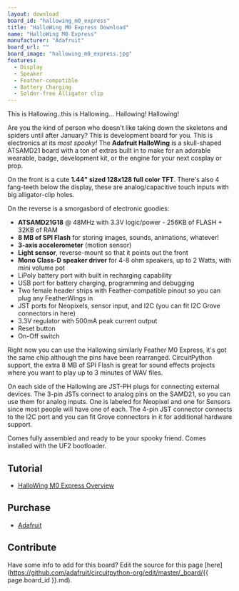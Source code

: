 ```yaml
---
layout: download
board_id: "hallowing_m0_express"
title: "HalloWing M0 Express Download"
name: "HalloWing M0 Express"
manufacturer: "Adafruit"
board_url: ""
board_image: "hallowing_m0_express.jpg"
features:
  - Display
  - Speaker
  - Feather-compatible
  - Battery Charging
  - Solder-free Alligator clip
---
```


This is Hallowing..this is Hallowing... Hallowing! Hallowing! 

Are you the kind of person who doesn't like taking down the skeletons and spiders until after January? This is development board for you. This is electronics at its _most spooky!_ The **Adafruit HalloWing** is a skull-shaped ATSAMD21 board with a ton of extras built in to make for an adorable wearable, badge, development kit, or the engine for your next cosplay or prop.

On the front is a cute **1.44" sized 128x128 full color TFT**. There's also 4 fang-teeth below the display, these are analog/capacitive touch inputs with big alligator-clip holes.

On the reverse is a smorgasbord of electronic goodies:

*   **ATSAMD21G18** @ 48MHz with 3.3V logic/power - 256KB of FLASH + 32KB of RAM
*   **8 MB of SPI Flash** for storing images, sounds, animations, whatever!
*   **3-axis accelerometer** (motion sensor)
*   **Light sensor**, reverse-mount so that it points out the front
*   **Mono Class-D speaker driver** for 4-8 ohm speakers, up to 2 Watts, with mini volume pot
*   LiPoly battery port with built in recharging capability
*   USB port for battery charging, programming and debugging
*   Two female header strips with Feather-compatible pinout so you can plug any FeatherWings in
*   JST ports for Neopixels, sensor input, and I2C (you can fit I2C Grove connectors in here)
*   3.3V regulator with 500mA peak current output
*   Reset button
*   On-Off switch

Right now you can use the Hallowing similarly Feather M0 Express, it's got the same chip although the pins have been rearranged. CircuitPython support, the extra 8 MB of SPI Flash is great for sound effects projects where you want to play up to 3 minutes of WAV files.

On each side of the Hallowing are JST-PH plugs for connecting external devices. The 3-pin JSTs connect to analog pins on the SAMD21, so you can use them for analog inputs. One is labeled for Neopixel and one for Sensors since most people will have one of each. The 4-pin JST connector connects to the I2C port and you can fit Grove connectors in it for additional hardware support.

Comes fully assembled and ready to be your spooky friend. Comes installed with the UF2 bootloader.

## Tutorial

- [HalloWing M0 Express Overview](https://learn.adafruit.com/adafruit-hallowing)

## Purchase

* [Adafruit](https://www.adafruit.com/product/3900)

## Contribute

Have some info to add for this board? Edit the source for this page [here](https://github.com/adafruit/circuitpython-org/edit/master/_board/{{ page.board_id }}.md).
